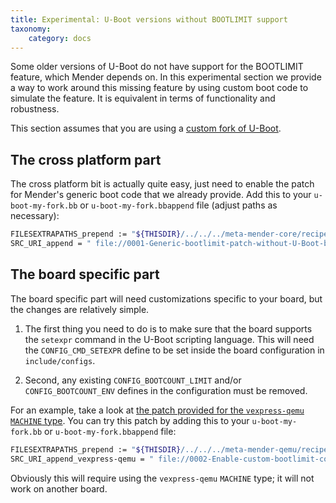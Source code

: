 ```yaml
---
title: Experimental: U-Boot versions without BOOTLIMIT support
taxonomy:
    category: docs
---
```


Some older versions of U-Boot do not have support for the BOOTLIMIT feature,
which Mender depends on. In this experimental section we provide a way to work
around this missing feature by using custom boot code to simulate the
feature. It is equivalent in terms of functionality and robustness.

This section assumes that you are using a [custom fork of
U-Boot](../..#forks-of-u-boot).

## The cross platform part

The cross platform bit is actually quite easy, just need to enable the patch for
Mender's generic boot code that we already provide. Add this to your
`u-boot-my-fork.bb` or `u-boot-my-fork.bbappend` file (adjust paths as
necessary):

```bash
FILESEXTRAPATHS_prepend := "${THISDIR}/../../../meta-mender-core/recipes-bsp/u-boot/patches/experimental:"
SRC_URI_append = " file://0001-Generic-bootlimit-patch-without-U-Boot-boot-counter-.patch"
```

## The board specific part

The board specific part will need customizations specific to your board, but the
changes are relatively simple.

1. The first thing you need to do is to make sure that the board supports the
   `setexpr` command in the U-Boot scripting language. This will need the
   `CONFIG_CMD_SETEXPR` define to be set inside the board configuration in
   `include/configs`.

2. Second, any existing `CONFIG_BOOTCOUNT_LIMIT` and/or `CONFIG_BOOTCOUNT_ENV`
   defines in the configuration must be removed.

<!--AUTOVERSION: "meta-mender/blob/%"/ignore -->
For an example, take a look at [the patch provided for the `vexpress-qemu`
`MACHINE`
type](https://github.com/mendersoftware/meta-mender/blob/rocko/meta-mender-qemu/recipes-bsp/u-boot/patches/experimental/0002-Enable-custom-bootlimit-code-for-vexpress-qemu.patch).
You can try this patch by adding this to your `u-boot-my-fork.bb` or
`u-boot-my-fork.bbappend` file:

```bash
FILESEXTRAPATHS_prepend := "${THISDIR}/../../../meta-mender-qemu/recipes-bsp/u-boot/patches/experimental:"
SRC_URI_append_vexpress-qemu = " file://0002-Enable-custom-bootlimit-code-for-vexpress-qemu.patch"
```

Obviously this will require using the `vexpress-qemu` `MACHINE` type; it will
not work on another board.
